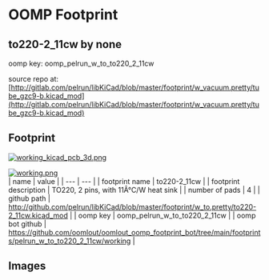 # OOMP Footprint  
## to220-2_11cw  by none  
  
oomp key: oomp_pelrun_w_to_to220_2_11cw  
  
source repo at: [http://gitlab.com/pelrun/libKiCad/blob/master/footprint/w_vacuum.pretty/tube_gzc9-b.kicad_mod](http://gitlab.com/pelrun/libKiCad/blob/master/footprint/w_vacuum.pretty/tube_gzc9-b.kicad_mod)  
## Footprint  
  
[![working_kicad_pcb_3d.png](working_kicad_pcb_3d_600.png)](working_kicad_pcb_3d.png)  
  
[![working.png](working_600.png)](working.png)  
| name | value | 
| --- | --- | 
| footprint name | to220-2_11cw | 
| footprint description | TO220, 2 pins, with 11Â°C/W heat sink | 
| number of pads | 4 | 
| github path | http://github.com/pelrun/libKiCad/blob/master/footprint/w_to.pretty/to220-2_11cw.kicad_mod | 
| oomp key | oomp_pelrun_w_to_to220_2_11cw | 
| oomp bot github | https://github.com/oomlout/oomlout_oomp_footprint_bot/tree/main/footprints/pelrun_w_to_to220_2_11cw/working | 
## Images  
